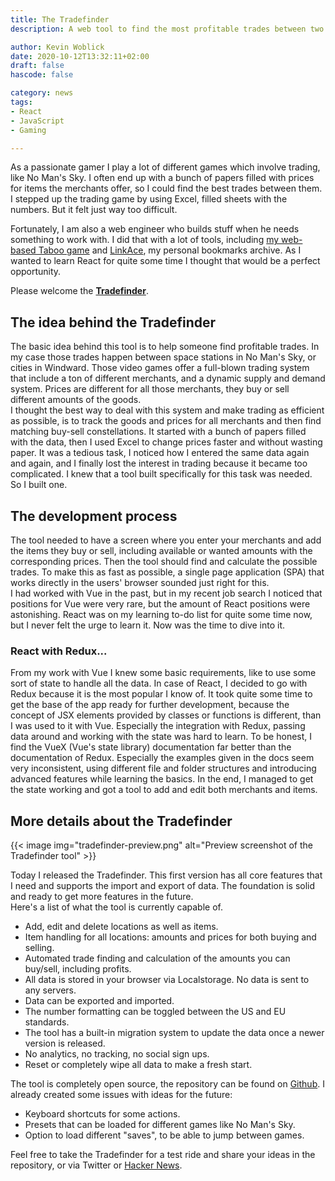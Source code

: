```yaml
---
title: The Tradefinder
description: A web tool to find the most profitable trades between two merchants. Perfect for gamers.

author: Kevin Woblick
date: 2020-10-12T13:32:11+02:00
draft: false
hascode: false

category: news
tags:
- React
- JavaScript
- Gaming

---
```


As a passionate gamer I play a lot of different games which involve trading, like No Man's Sky. I often end up with a bunch of papers filled with prices for items the merchants offer, so I could find the best trades between them. I stepped up the trading game by using Excel, filled sheets with the numbers. But it felt just way too difficult.

Fortunately, I am also a web engineer who builds stuff when he needs something to work with. I did that with a lot of tools, including [my web-based Taboo game](https://taboo.kovah.de/) and [LinkAce](https://www.linkace.org/), my personal bookmarks archive. As I wanted to learn React for quite some time I thought that would be a perfect opportunity.

Please welcome the [**Tradefinder**](https://tradefinder.kovah.de/).

## The idea behind the Tradefinder

The basic idea behind this tool is to help someone find profitable trades. In my case those trades happen between space stations in No Man's Sky, or cities in Windward. Those video games offer a full-blown trading system that include a ton of different merchants, and a dynamic supply and demand system. Prices are different for all those merchants, they buy or sell different amounts of the goods.  
I thought the best way to deal with this system and make trading as efficient as possible, is to track the goods and prices for all merchants and then find matching buy-sell constellations. It started with a bunch of papers filled with the data, then I used Excel to change prices faster and without wasting paper. It was a tedious task, I noticed how I entered the same data again and again, and I finally lost the interest in trading because it became too complicated. I knew that a tool built specifically for this task was needed. So I built one.

## The development process

The tool needed to have a screen where you enter your merchants and add the items they buy or sell, including available or wanted amounts with the corresponding prices. Then the tool should find and calculate the possible trades. To make this as fast as possible, a single page application (SPA) that works directly in the users' browser sounded just right for this.  
I had worked with Vue in the past, but in my recent job search I noticed that positions for Vue were very rare, but the amount of React positions were astonishing. React was on my learning to-do list for quite some time now, but I never felt the urge to learn it. Now was the time to dive into it.

### React with Redux...

From my work with Vue I knew some basic requirements, like to use some sort of state to handle all the data. In case of React, I decided to go with Redux because it is the most popular I know of. It took quite some time to get the base of the app ready for further development, because the concept of JSX elements provided by classes or functions is different, than I was used to it with Vue. Especially the integration with Redux, passing data around and working with the state was hard to learn. To be honest, I find the VueX (Vue's state library) documentation far better than the documentation of Redux. Especially the examples given in the docs seem very inconsistent, using different file and folder structures and introducing advanced features while learning the basics. In the end, I managed to get the state working and got a tool to add and edit both merchants and items.

## More details about the Tradefinder

{{< image img="tradefinder-preview.png" alt="Preview screenshot of the Tradefinder tool" >}}

Today I released the Tradefinder. This first version has all core features that I need and supports the import and export of data. The foundation is solid and ready to get more features in the future.  
Here's a list of what the tool is currently capable of.

* Add, edit and delete locations as well as items.
* Item handling for all locations: amounts and prices for both buying and selling.
* Automated trade finding and calculation of the amounts you can buy/sell, including profits.
* All data is stored in your browser via Localstorage. No data is sent to any servers.
* Data can be exported and imported.
* The number formatting can be toggled between the US and EU standards.
* The tool has a built-in migration system to update the data once a newer version is released.
* No analytics, no tracking, no social sign ups.
* Reset or completely wipe all data to make a fresh start.

The tool is completely open source, the repository can be found on [Github](https://github.com/Kovah/Tradefinder). I already created some issues with ideas for the future:

* Keyboard shortcuts for some actions.
* Presets that can be loaded for different games like No Man's Sky.
* Option to load different "saves", to be able to jump between games.

Feel free to take the Tradefinder for a test ride and share your ideas in the repository, or via Twitter or [Hacker News](https://news.ycombinator.com/item?id=24753595).
